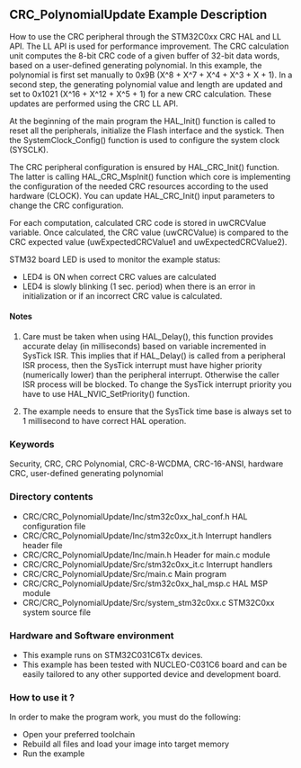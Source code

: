 ## <b>CRC_PolynomialUpdate Example Description</b>

How to use the CRC peripheral through the STM32C0xx CRC HAL and LL API.
The LL API is used for performance improvement. The CRC calculation unit
computes the 8-bit CRC code of a given buffer of 32-bit data words, based on
a user-defined generating polynomial. In this example, the polynomial is first
set manually to 0x9B (X^8 + X^7 + X^4 + X^3 + X + 1).
In a second step, the generating polynomial value and length are updated and
set to 0x1021  (X^16 + X^12 + X^5 + 1) for a new CRC calculation.
These updates are performed using the CRC LL API.

At the beginning of the main program the HAL_Init() function is called to reset 
all the peripherals, initialize the Flash interface and the systick.
Then the SystemClock_Config() function is used to configure the system
clock (SYSCLK).

The CRC peripheral configuration is ensured by HAL_CRC_Init() function.
The latter is calling HAL_CRC_MspInit() function which core is implementing
the configuration of the needed CRC resources according to the used hardware (CLOCK). 
You can update HAL_CRC_Init() input parameters to change the CRC configuration.

For each computation, calculated CRC code is stored in uwCRCValue variable.
Once calculated, the CRC value (uwCRCValue) is compared to the CRC expected value (uwExpectedCRCValue1 and uwExpectedCRCValue2).

STM32 board LED is used to monitor the example status:
  - LED4 is ON when correct CRC values are calculated
  - LED4 is slowly blinking (1 sec. period) when there is an error in initialization or if an incorrect CRC value is calculated.

#### <b>Notes</b>

 1. Care must be taken when using HAL_Delay(), this function provides accurate delay (in milliseconds)
    based on variable incremented in SysTick ISR. This implies that if HAL_Delay() is called from
    a peripheral ISR process, then the SysTick interrupt must have higher priority (numerically lower)
    than the peripheral interrupt. Otherwise the caller ISR process will be blocked.
    To change the SysTick interrupt priority you have to use HAL_NVIC_SetPriority() function.

 1. The example needs to ensure that the SysTick time base is always set to 1 millisecond
    to have correct HAL operation.

### <b>Keywords</b>

Security, CRC, CRC Polynomial, CRC-8-WCDMA, CRC-16-ANSI, hardware CRC, user-defined generating polynomial

### <b>Directory contents</b>
  
  - CRC/CRC_PolynomialUpdate/Inc/stm32c0xx_hal_conf.h    HAL configuration file
  - CRC/CRC_PolynomialUpdate/Inc/stm32c0xx_it.h          Interrupt handlers header file
  - CRC/CRC_PolynomialUpdate/Inc/main.h                  Header for main.c module
  - CRC/CRC_PolynomialUpdate/Src/stm32c0xx_it.c          Interrupt handlers
  - CRC/CRC_PolynomialUpdate/Src/main.c                  Main program
  - CRC/CRC_PolynomialUpdate/Src/stm32c0xx_hal_msp.c     HAL MSP module 
  - CRC/CRC_PolynomialUpdate/Src/system_stm32c0xx.c      STM32C0xx system source file

### <b>Hardware and Software environment</b>

  - This example runs on STM32C031C6Tx devices.
  - This example has been tested with NUCLEO-C031C6 board and can be
    easily tailored to any other supported device and development board.

### <b>How to use it ?</b>

In order to make the program work, you must do the following:

 - Open your preferred toolchain
 - Rebuild all files and load your image into target memory
 - Run the example

